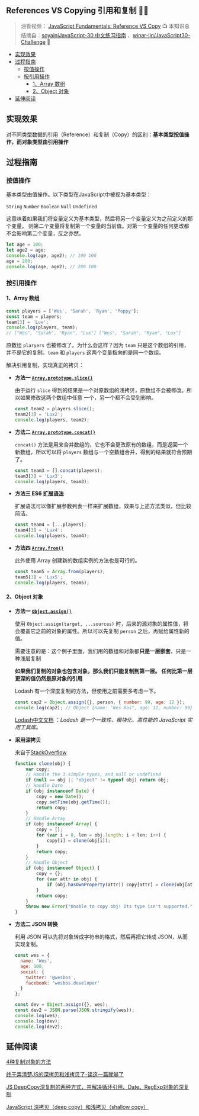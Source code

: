 ## References VS Copying 引用和复制 👯‍♂️

> 油管视频： [JavaScript Fundamentals: Reference VS Copy](https://www.youtube.com/watch?v=YnfwDQ5XYF4&list=PLu8EoSxDXHP6CGK4YVJhL_VWetA865GOH&index=14) 📺
> 本知识总结摘自：[soyainiJavaScript-30 中文练习指南](https://github.com/soyaine/JavaScript30) 、[winar-jin/JavaScript30-Challenge](https://github.com/winar-jin/JavaScript30-Challenge) 🦥



* [实现效果](#实现效果)
* [过程指南](#过程指南)
  * [按值操作](#按值操作)
  * [按引用操作](#按引用操作)
    * [1、Array 数组](#1array-数组)
    * [2、Object 对象](#2object-对象)
* [延伸阅读](#延伸阅读)

## 实现效果

对不同类型数据的引用（Reference）和复制（Copy）的区别：**基本类型按值操作，而对象类型由引用操作**



## 过程指南

### 按值操作

基本类型由值操作。以下类型在JavaScript中被视为基本类型：

`String`
`Number`
`Boolean`
`Null`
`Undefined`

这意味着如果我们将变量定义为基本类型，然后将另一个变量定义为之前定义的那个变量。 则第二个变量将复制第一个变量的当前值。对第一个变量的任何更改都不会影响第二个变量，反之亦然。

```js
let age = 100;
let age2 = age;
console.log(age, age2); // 100 100
age = 200;
console.log(age, age2); // 200 100
```

### 按引用操作

#### 1、Array 数组

```js
const players = ['Wes', 'Sarah', 'Ryan', 'Poppy'];
const team = players;
team[3] = 'Lux';
console.log(players, team); 
// ["Wes", "Sarah", "Ryan", "Lux"] ["Wes", "Sarah", "Ryan", "Lux"]
```

原数组 `plaryers` 也被修改了。为什么会这样？因为 `team` 只是这个数组的引用，并不是它的复制。`team` 和 `players` 这两个变量指向的是同一个数组。

解决引用复制，实现真正的拷贝：

- **方法一 [`Array.prototype.slice()`](https://developer.mozilla.org/zh-CN/docs/Web/JavaScript/Reference/Global_Objects/Array/slice)**

  由于运行 `slice` 得到的结果是一个对原数组的浅拷贝，原数组不会被修改。所以如果修改这两个数组中任意 一个，另一个都不会受到影响。

  ```js
  const team2 = players.slice();
  team2[3] = 'Lux2';
  console.log(players, team2); 
  ```

- **方法二 [`Array.prototype.concat()`](https://developer.mozilla.org/zh-CN/docs/Web/JavaScript/Reference/Global_Objects/Array/concat)**

  `concat()` 方法是用来合并数组的，它也不会更改原有的数组，而是返回一个新数组，所以可以将 `players` 数组与一个空数组合并，得到的结果就符合预期了。

  ```js
  const team3 = [].concat(players);
  team3[3] = 'Lux3';
  console.log(players, team3); 
  ```

- **方法三 ES6 [扩展语法](https://developer.mozilla.org/zh-CN/docs/Web/JavaScript/Reference/Operators/Spread_operator)**

  扩展语法可以像扩展参数列表一样来扩展数组，效果与上述方法类似，但比较简洁。

  ```js
  const team4 = [...players];
  team4[3] = 'Lux4';
  console.log(players, team4);
  ```

- **方法四 [`Array.from()`](https://developer.mozilla.org/zh-CN/docs/Web/JavaScript/Reference/Global_Objects/Array/from)**

  此外使用 Array 创建新的数组实例的方法也是可行的。

  ```js
  const team5 = Array.from(players);
  team5[3] = 'Lux5';
  console.log(players, team5);
  ```

#### 2、Object 对象

- **方法一 [`Object.assign()`](https://developer.mozilla.org/zh-CN/docs/Web/JavaScript/Reference/Global_Objects/Object/assign)**

  使用 `Object.assign(target, ...sources)` 时，后来的源对象的属性值，将会覆盖它之前的对象的属性。所以可以先复制 `person` 之后，再赋给属性新的值。

  需要注意的是：这个例子里面，我们用的数组和对象都**只是一层嵌套**，只是一种浅层复制

  **如果我们复制的对象也包含对象，那么我们只能复制到第一层。 任何比第一层更深的值仍然是原对象的引用**

  Lodash 有一个深度复制的方法，但使用之前需要多考虑一下。

  ```js
  const cap2 = Object.assign({}, person, { number: 99, age: 12 });
  console.log(cap2); // Object {name: "Wes Bos", age: 12, number: 99}
  ```

  [Lodash中文文档](https://www.lodashjs.com/) ：*Lodash 是一个一致性、模块化、高性能的 JavaScript 实用工具库。*



- **采用深拷贝**

  来自于[StackOverflow](http://stackoverflow.com/questions/728360/how-do-i-correctly-clone-a-javascript-object) 

  ```js
  function clone(obj) {
      var copy;
      // Handle the 3 simple types, and null or undefined
      if (null == obj || "object" != typeof obj) return obj;
      // Handle Date
      if (obj instanceof Date) {
          copy = new Date();
          copy.setTime(obj.getTime());
          return copy;
      }
      // Handle Array
      if (obj instanceof Array) {
          copy = [];
          for (var i = 0, len = obj.length; i < len; i++) {
              copy[i] = clone(obj[i]);
          }
          return copy;
      }
      // Handle Object
      if (obj instanceof Object) {
          copy = {};
          for (var attr in obj) {
              if (obj.hasOwnProperty(attr)) copy[attr] = clone(obj[attr]);
          }
          return copy;
      }
      throw new Error("Unable to copy obj! Its type isn't supported.");
  }
  ```

- **方法二 JSON 转换**

  利用 JSON 可以先将对象转成字符串的格式，然后再把它转成 JSON，从而实现复制。

  ```js
  const wes = {
    name: 'Wes',
    age: 100,
    social: {
      twitter: '@wesbos',
      facebook: 'wesbos.developer'
    }
  };
  
  const dev = Object.assign({}, wes);
  const dev2 = JSON.parse(JSON.stringify(wes));
  console.log(wes);
  console.log(dev);
  console.log(dev2);
  ```

## 延伸阅读

[4种复制对象的方法](http://heyjavascript.com/4-creative-ways-to-clone-objects/) 

[终于弄清楚JS的深拷贝和浅拷贝了-读这一篇就够了](https://blog.csdn.net/weixin_37719279/article/details/81240658?utm_medium=distribute.pc_relevant.none-task-blog-2%7Edefault%7EBlogCommendFromMachineLearnPai2%7Edefault-1.vipsorttest&depth_1-utm_source=distribute.pc_relevant.none-task-blog-2%7Edefault%7EBlogCommendFromMachineLearnPai2%7Edefault-1.vipsorttest)

[JS DeepCopy深复制的两种方式，并解决循环引用、Date、RegExp对象的深复制](https://blog.csdn.net/qq_31201781/article/details/83817527)

[JavaScript 深拷贝（deep copy）和浅拷贝（shallow copy）](https://www.cnblogs.com/xiyouchen/p/10366236.html)